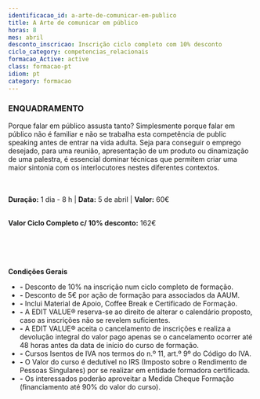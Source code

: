 ```yaml
---
identificacao_id: a-arte-de-comunicar-em-publico
title: A Arte de comunicar em público
horas: 8
mes: abril
desconto_inscricao: Inscrição ciclo completo com 10% desconto
ciclo_category: competencias_relacionais
formacao_Active: active
class: formacao-pt
idiom: pt
category: formacao
---
```



### **ENQUADRAMENTO**
Porque falar em público assusta tanto? Simplesmente porque falar em público não é familiar e não se trabalha esta competência de public speaking antes de entrar na vida adulta. Seja para conseguir o emprego desejado, para uma reunião, apresentação de um produto ou dinamização de uma palestra, é essencial dominar técnicas que permitem criar uma maior sintonia com os interlocutores nestes diferentes contextos.<br><br><br>

**Duração:** 1 dia - 8 h  \|  **Data:** 5 de abril  \|  **Valor:** 60€<br><br>
 

**Valor Ciclo Completo c/ 10% desconto:** 162€ <br><br><br><br><br>

**Condições Gerais**

+ **\-** Desconto de 10% na inscrição num ciclo completo de formação.
+ **\-** Desconto de 5€ por ação de formação para associados da AAUM.
+ **\-** Inclui Material de Apoio, Coffee Break e Certificado de Formação.
+ **\-** A EDIT VALUE® reserva-se ao direito de alterar o calendário proposto, caso as inscrições não se revelem suficientes.
+ **\-** A EDIT VALUE® aceita o cancelamento de inscrições e realiza a devolução integral do valor pago apenas se o cancelamento ocorrer até 48 horas antes da data de início do curso de formação.
+ **\-** Cursos Isentos de IVA nos termos do n.º 11, art.º 9º do Código do IVA.
+ **\-** O Valor do curso é dedutível no IRS (Imposto sobre o Rendimento de Pessoas Singulares) por se realizar em entidade formadora certificada.
+ **\-** Os interessados poderão aproveitar a Medida Cheque Formação (financiamento até 90% do valor do curso).
